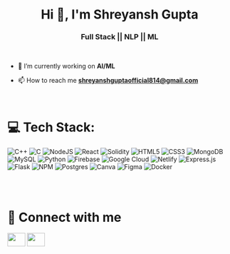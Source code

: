 <h1 align="center">Hi 👋, I'm Shreyansh Gupta</h1>
<h3 align="center">Full Stack ||  NLP || ML</h3> <br/>


- 🔭 I’m currently working on **AI/ML**

- 📫 How to reach me **shreyanshguptaofficial814@gmail.com**



<br/>


# 💻 Tech Stack:
 
![C++](https://img.shields.io/badge/c++-%2300599C.svg?style=for-the-badge&logo=c%2B%2B&logoColor=white) 
![C](https://img.shields.io/badge/c-%2300599C.svg?style=for-the-badge&logo=c&logoColor=white) 
![NodeJS](https://img.shields.io/badge/node.js-6DA55F?style=for-the-badge&logo=node.js&logoColor=white)
![React](https://img.shields.io/badge/react-%2320232a.svg?style=for-the-badge&logo=react&logoColor=%2361DAFB)
![Solidity](https://img.shields.io/badge/solidity-%2320232a.svg?style=for-the-badge&logo=solidity&logoColor=orange)
![HTML5](https://img.shields.io/badge/html5-%23E34F26.svg?style=for-the-badge&logo=html5&logoColor=white)
![CSS3](https://img.shields.io/badge/css3-%231572B6.svg?style=for-the-badge&logo=css3&logoColor=white)
![MongoDB](https://img.shields.io/badge/MongoDB-%234ea94b.svg?style=for-the-badge&logo=mongodb&logoColor=white) 
![MySQL](https://img.shields.io/badge/mysql-%2300000f.svg?style=for-the-badge&logo=mysql&logoColor=white) 
![Python](https://img.shields.io/badge/python-3670A0?style=for-the-badge&logo=python&logoColor=ffdd54)
![Firebase](https://img.shields.io/badge/firebase-%23039BE5.svg?style=for-the-badge&logo=firebase) 
![Google Cloud](https://img.shields.io/badge/GoogleCloud-%234285F4.svg?style=for-the-badge&logo=google-cloud&logoColor=white) 
![Netlify](https://img.shields.io/badge/netlify-%23000000.svg?style=for-the-badge&logo=netlify&logoColor=#00C7B7) 
![Express.js](https://img.shields.io/badge/express.js-%23404d59.svg?style=for-the-badge&logo=express&logoColor=%2361DAFB)
![Flask](https://img.shields.io/badge/flask-%23000.svg?style=for-the-badge&logo=flask&logoColor=white) 
![NPM](https://img.shields.io/badge/NPM-%23CB3837.svg?style=for-the-badge&logo=npm&logoColor=white) 
![Postgres](https://img.shields.io/badge/postgres-%23316192.svg?style=for-the-badge&logo=postgresql&logoColor=white) 
![Canva](https://img.shields.io/badge/Canva-%2300C4CC.svg?style=for-the-badge&logo=Canva&logoColor=white)
![Figma](https://img.shields.io/badge/figma-%23F24E1E.svg?style=for-the-badge&logo=figma&logoColor=white)
![Docker](https://img.shields.io/badge/docker-%230db7ed.svg?style=for-the-badge&logo=docker&logoColor=white)







<br/>


<br/>

# 🔗 Connect with me
<p align="left">
<a href="https://www.linkedin.com/in/shreyansh-gupta-164170231/" target="blank"><img align="center" src="https://raw.githubusercontent.com/rahuldkjain/github-profile-readme-generator/master/src/images/icons/Social/linked-in-alt.svg" alt="" height="30" width="40" /></a>
<a href="https://leetcode.com/u/SHREYANSH_GUPTA1814/" target="blank"><img align="center" src="https://raw.githubusercontent.com/rahuldkjain/github-profile-readme-generator/master/src/images/icons/Social/leet-code.svg" alt="" height="30" width="40" /></a>
<a href='https://www.geeksforgeeks.org/user/guptashreygj4f/" target="blank"><img align="center" src="https://raw.githubusercontent.com/rahuldkjain/github-profile-readme-generator/master/src/images/icons/Social/geeks-for-geeks.svg" alt="" height="30" width="40" /></a>
</p>








---
